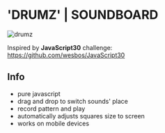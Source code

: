# 'DRUMZ' | SOUNDBOARD

![drumz](https://user-images.githubusercontent.com/97133099/148226305-62ea8c54-b38b-4f21-8bfd-9d398a37c4a5.gif)

Inspired by **JavaScript30** challenge: https://github.com/wesbos/JavaScript30

## Info
- pure javascript
- drag and drop to switch sounds' place
- record pattern and play
- automatically adjusts squares size to screen
- works on mobile devices
